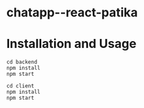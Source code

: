 # chatapp--react-patika

# Installation and Usage

```shell
cd backend
npm install
npm start

cd client
npm install
npm start
```

